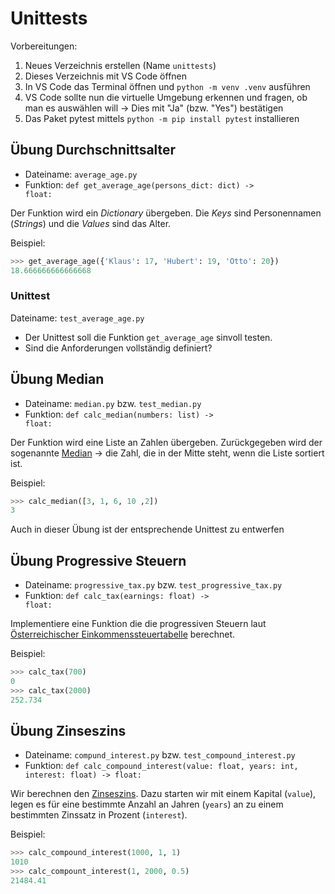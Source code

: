 # Unittests

Vorbereitungen:
1. Neues Verzeichnis erstellen (Name <code>unittests</code>)
1. Dieses Verzeichnis mit VS Code öffnen
1. In VS Code das Terminal öffnen und <code>python -m venv .venv</code> ausführen
1. VS Code sollte nun die virtuelle Umgebung erkennen und fragen, ob man es auswählen will -> Dies mit "Ja" (bzw. "Yes") bestätigen
1. Das Paket pytest mittels <code>python -m pip install pytest</code> installieren

## Übung Durchschnittsalter
* Dateiname: <code>average_age.py</code>
* Funktion: <code>def get_average_age(persons_dict: dict) -> float:</code>

Der Funktion wird ein *Dictionary* übergeben. Die *Keys* sind Personennamen (*Strings*) und die *Values* sind das Alter.

Beispiel:
```python
>>> get_average_age({'Klaus': 17, 'Hubert': 19, 'Otto': 20})
18.666666666666668
```

### Unittest
Dateiname: <code>test_average_age.py</code>

* Der Unittest soll die Funktion <code>get_average_age</code> sinvoll testen.
* Sind die Anforderungen vollständig definiert?

## Übung Median
* Dateiname: <code>median.py</code> bzw. <code>test_median.py</code>
* Funktion: <code>def calc_median(numbers: list) -> float:</code>

Der Funktion wird eine Liste an Zahlen übergeben. Zurückgegeben wird der sogenannte [Median](https://de.wikipedia.org/wiki/Median) -> die Zahl, die in der Mitte steht, wenn die Liste sortiert ist.

Beispiel:
```python
>>> calc_median([3, 1, 6, 10 ,2])
3
```

Auch in dieser Übung ist der entsprechende Unittest zu entwerfen

## Übung Progressive Steuern
* Dateiname: <code>progressive_tax.py</code> bzw. <code>test_progressive_tax.py</code>
* Funktion: <code>def calc_tax(earnings: float) -> float:</code>

Implementiere eine Funktion die die progressiven Steuern laut [Österreichischer Einkommenssteuertabelle](https://www.finanz.at/steuern/lohnsteuertabelle/) berechnet.

Beispiel:
```python
>>> calc_tax(700)
0
>>> calc_tax(2000)
252.734
```

## Übung Zinseszins
* Dateiname: <code>compund_interest.py</code> bzw. <code>test_compound_interest.py</code>
* Funktion: <code>def calc_compound_interest(value: float, years: int, interest: float) -> float:</code>

Wir berechnen den [Zinseszins](https://de.wikipedia.org/wiki/Zinseszins). Dazu starten wir mit einem Kapital (<code>value</code>), legen es für eine bestimmte Anzahl an Jahren (<code>years</code>) an zu einem bestimmten Zinssatz in Prozent (<code>interest</code>).

Beispiel:
```python
>>> calc_compound_interest(1000, 1, 1)
1010
>>> calc_compount_interest(1, 2000, 0.5)
21484.41
```
